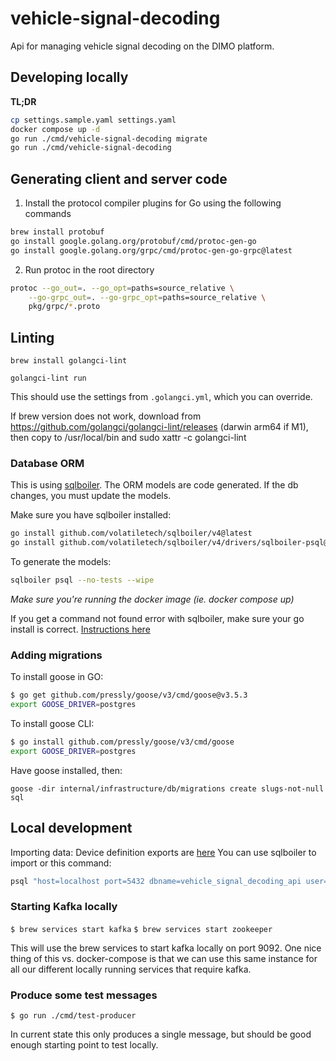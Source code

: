 # vehicle-signal-decoding

Api for managing vehicle signal decoding on the DIMO platform.

## Developing locally

**TL;DR**

```bash
cp settings.sample.yaml settings.yaml
docker compose up -d
go run ./cmd/vehicle-signal-decoding migrate
go run ./cmd/vehicle-signal-decoding
```

## Generating client and server code

1. Install the protocol compiler plugins for Go using the following commands

```bash
brew install protobuf
go install google.golang.org/protobuf/cmd/protoc-gen-go
go install google.golang.org/grpc/cmd/protoc-gen-go-grpc@latest
```

2. Run protoc in the root directory

```bash
protoc --go_out=. --go_opt=paths=source_relative \
    --go-grpc_out=. --go-grpc_opt=paths=source_relative \
    pkg/grpc/*.proto
```

## Linting

`brew install golangci-lint`

`golangci-lint run`

This should use the settings from `.golangci.yml`, which you can override.

If brew version does not work, download from https://github.com/golangci/golangci-lint/releases (darwin arm64 if M1), then copy to /usr/local/bin and sudo xattr -c golangci-lint

### Database ORM

This is using [sqlboiler](https://github.com/volatiletech/sqlboiler). The ORM models are code generated. If the db changes,
you must update the models.

Make sure you have sqlboiler installed:

```bash
go install github.com/volatiletech/sqlboiler/v4@latest
go install github.com/volatiletech/sqlboiler/v4/drivers/sqlboiler-psql@latest
```

To generate the models:

```bash
sqlboiler psql --no-tests --wipe
```

_Make sure you're running the docker image (ie. docker compose up)_

If you get a command not found error with sqlboiler, make sure your go install is correct.
[Instructions here](https://jimkang.medium.com/install-go-on-mac-with-homebrew-5fa421fc55f5)

### Adding migrations

To install goose in GO:
```bash
$ go get github.com/pressly/goose/v3/cmd/goose@v3.5.3
export GOOSE_DRIVER=postgres
```

To install goose CLI:
```bash
$ go install github.com/pressly/goose/v3/cmd/goose
export GOOSE_DRIVER=postgres
```

Have goose installed, then:

`goose -dir internal/infrastructure/db/migrations create slugs-not-null sql`

## Local development

Importing data: Device definition exports are [here]([url](https://drive.google.com/drive/u/1/folders/1WymEqZo-bCH2Zw-m5L9u_ynMSwPeEARL))
You can use sqlboiler to import or this command:
```sh
psql "host=localhost port=5432 dbname=vehicle_signal_decoding_api user=dimo password=dimo" -c "\COPY vehicle_signal_decoding_api.integrations (id, type, style, vendor, created_at, updated_at, refresh_limit_secs, metadata) FROM '/Users/aenglish/Downloads/drive-download-20221020T172636Z-001/integrations.csv' DELIMITER ',' CSV HEADER"
```

### Starting Kafka locally

`$ brew services start kafka`
`$ brew services start zookeeper`

This will use the brew services to start kafka locally on port 9092. One nice thing of this vs. docker-compose is that we can use this 
same instance for all our different locally running services that require kafka. 

### Produce some test messages

`$ go run ./cmd/test-producer`

In current state this only produces a single message, but should be good enough starting point to test locally. 

